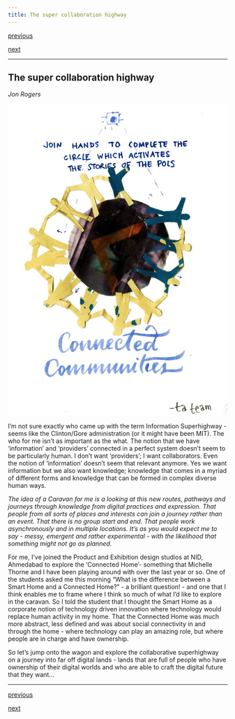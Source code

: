 ```yaml
---
title: The super collaboration highway
---
```


<div id="nav">
  <p class="alignleft"><a href="1_04.html">previous</a></p>
  <p class="alignright"><a href="1_06.html">next</a></p>
  <div style="clear: both;"></div>
</div>

---


## The super collaboration highway
_Jon Rogers_

![](images/04.png)

I’m not sure exactly who came up with the term Information Superhighway - seems like the Clinton/Gore administration (or it might have been MIT). The who for me isn’t as important as the what. The notion that we have ‘information’ and ‘providers’ connected in a perfect system doesn’t seem to be particularly human. I don’t want ‘providers’; I want collaborators. Even the notion of ‘information’ doesn’t seem that relevant anymore. Yes we want information but we also want knowledge; knowledge that comes in a myriad of different forms and knowledge that can be formed in complex diverse human ways.

_The idea of a Caravan for me is a looking at this new routes, pathways and journeys through knowledge from digital practices and expression. That people from all sorts of places and interests can join a journey rather than an event. That there is no group start and end. That people work asynchronously and in multiple locations. It’s as you would expect me to say - messy, emergent and rather experimental - with the likelihood that something might not go as planned._

For me, I’ve joined the Product and Exhibition design studios at NID, Ahmedabad to explore the ‘Connected Home’- something that Michelle Thorne and I have been playing around with over the last year or so. One of the students asked me this morning “What is the difference between a Smart Home and a Connected Home?” - a brilliant question! - and one that I think enables me to frame where I think so much of what I’d like  to explore in the caravan. So I told the student that I thought the Smart Home as a corporate notion of technology driven innovation where technology would replace human activity in my home. That the Connected Home was much more abstract, less defined and was about social connectivity in and through the home - where technology can play an amazing role, but where people are in charge and have ownership.

So let’s jump onto the wagon and explore the collaborative superhighway on a journey into far off digital lands - lands that are full of people who have ownership of their digital worlds and who are able to craft the digital future that they want...

---

<div id="nav">
  <p class="alignleft"><a href="1_04.html">previous</a></p>
  <p class="alignright"><a href="1_06.html">next</a></p>
  <div style="clear: both;"></div>
</div>